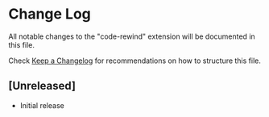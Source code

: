 # Change Log

All notable changes to the "code-rewind" extension will be documented in this file.

Check [Keep a Changelog](http://keepachangelog.com/) for recommendations on how to structure this file.

## [Unreleased]

- Initial release